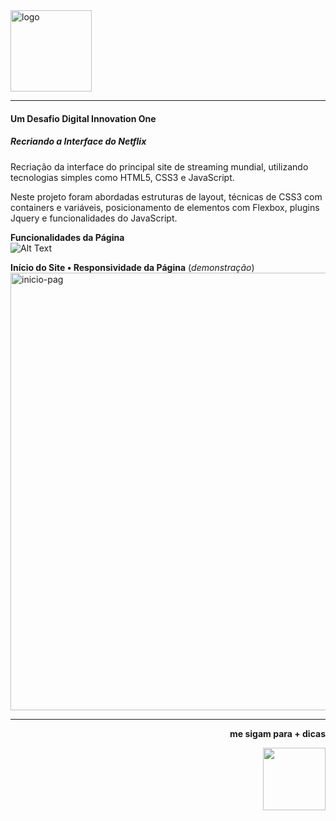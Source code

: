 <img src="https://logodownload.org/wp-content/uploads/2014/10/netflix-logo-1-1.png" alt="logo" width="130px">

<hr>

#### Um  Desafio Digital Innovation One
##### Recriando a Interface do Netflix 
Recriação da interface do principal site de streaming mundial, utilizando tecnologias simples como HTML5, CSS3 e JavaScript. 

Neste projeto foram abordadas estruturas de layout, técnicas de CSS3 com containers e variáveis, posicionamento de elementos com Flexbox, plugins Jquery e funcionalidades do JavaScript.

**Funcionalidades da Página** <br>
![Alt Text](https://github.com/narelo/netflix-interface/blob/main/img/demo.gif?raw=true)

**Início do Site • Responsividade da Página** (*demonstração*) 
<img src="https://github.com/narelo/netflix-interface/blob/main/img/inicio.JPG?raw=true" alt="inicio-pag" width="700px">

<hr>

<p align="right"><b>me sigam para + dicas</b></p>
<img src="https://github.com/narelo/netflix-interface/blob/main/img/avatar.png?raw=true" width="100px" align="right">







